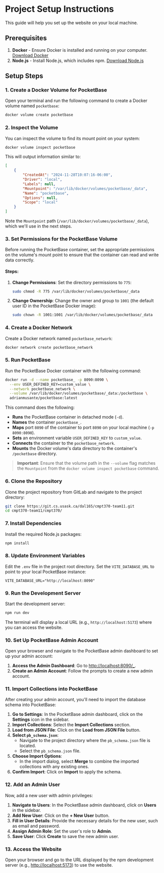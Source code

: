 # Project Setup Instructions

This guide will help you set up the website on your local machine.

## Prerequisites

1. **Docker** - Ensure Docker is installed and running on your computer. [Download Docker](https://www.docker.com/products/docker-desktop)
2. **Node.js** - Install Node.js, which includes npm. [Download Node.js](https://nodejs.org/en/download/)

## Setup Steps

### 1. Create a Docker Volume for PocketBase

Open your terminal and run the following command to create a Docker volume named `pocketbase`:

```sh
docker volume create pocketbase
```

### 2. Inspect the Volume

You can inspect the volume to find its mount point on your system:

```sh
docker volume inspect pocketbase
```

This will output information similar to:

```json
[
    {
        "CreatedAt": "2024-11-28T10:07:16-06:00",
        "Driver": "local",
        "Labels": null,
        "Mountpoint": "/var/lib/docker/volumes/pocketbase/_data",
        "Name": "pocketbase",
        "Options": null,
        "Scope": "local"
    }
]
```

Note the `Mountpoint` path (`/var/lib/docker/volumes/pocketbase/_data`), which we'll use in the next steps.

### 3. Set Permissions for the PocketBase Volume

Before running the PocketBase container, set the appropriate permissions on the volume's mount point to ensure that the container can read and write data correctly.

#### Steps:

1. **Change Permissions**: Set the directory permissions to `775`:

   ```sh
   sudo chmod -R 775 /var/lib/docker/volumes/pocketbase/_data
   ```

2. **Change Ownership**: Change the owner and group to `1001` (the default user ID in the PocketBase Docker image):

   ```sh
   sudo chown -R 1001:1001 /var/lib/docker/volumes/pocketbase/_data
   ```


### 4. Create a Docker Network

Create a Docker network named `pocketbase_network`:

```sh
docker network create pocketbase_network
```

### 5. Run PocketBase

Run the PocketBase Docker container with the following command:

```sh
docker run -d --name pocketbase_ -p 8090:8090 \
  --env USER_DEFINED_KEY=custom_value \
  --network pocketbase_network \
  --volume /var/lib/docker/volumes/pocketbase/_data:/pocketbase \
  adrianmusante/pocketbase:latest
```

This command does the following:

- **Runs** the PocketBase container in detached mode (`-d`).
- **Names** the container `pocketbase_`.
- **Maps** port `8090` of the container to port `8090` on your local machine (`-p 8090:8090`).
- **Sets** an environment variable `USER_DEFINED_KEY` to `custom_value`.
- **Connects** the container to the `pocketbase_network`.
- **Mounts** the Docker volume's data directory to the container's `/pocketbase` directory.

> **Important**: Ensure that the volume path in the `--volume` flag matches the `Mountpoint` from the `docker volume inspect pocketbase` command.

### 6. Clone the Repository

Clone the project repository from GitLab and navigate to the project directory:

```sh
git clone https://git.cs.usask.ca/dal165/cmpt370-team11.git
cd cmpt370-team11/cmpt370/
```

### 7. Install Dependencies

Install the required Node.js packages:

```sh
npm install
```

### 8. Update Environment Variables

Edit the `.env` file in the project root directory. Set the `VITE_DATABASE_URL` to point to your local PocketBase instance:

```env
VITE_DATABASE_URL="http://localhost:8090"
```

### 9. Run the Development Server

Start the development server:

```sh
npm run dev
```

The terminal will display a local URL (e.g., `http://localhost:5173`) where you can access the website.

### 10. Set Up PocketBase Admin Account

Open your browser and navigate to the PocketBase admin dashboard to set up your admin account:

1. **Access the Admin Dashboard**: Go to [http://localhost:8090/_](http://localhost:8090/_).
2. **Create an Admin Account**: Follow the prompts to create a new admin account.

### 11. Import Collections into PocketBase

After creating your admin account, you'll need to import the database schema into PocketBase:

1. **Go to Settings**: In the PocketBase admin dashboard, click on the **Settings** icon in the sidebar.
2. **Import Collections**: Select the **Import Collections** section.
3. **Load from JSON File**: Click on the **Load from JSON File** button.
4. **Select `pb_schema.json`**:
   - Navigate to the project directory where the `pb_schema.json` file is located.
   - Select the `pb_schema.json` file.
5. **Choose Import Options**:
   - In the import dialog, select **Merge** to combine the imported collections with any existing ones.
6. **Confirm Import**: Click on **Import** to apply the schema.

### 12. Add an Admin User

Now, add a new user with admin privileges:

1. **Navigate to Users**: In the PocketBase admin dashboard, click on **Users** in the sidebar.
2. **Add New User**: Click on the **+ New User** button.
3. **Fill in User Details**: Provide the necessary details for the new user, such as email and password.
4. **Assign Admin Role**: Set the user's role to **Admin**.
5. **Save User**: Click **Create** to save the new admin user.

### 13. Access the Website

Open your browser and go to the URL displayed by the npm development server (e.g., [http://localhost:5173](http://localhost:5173)) to use the website.